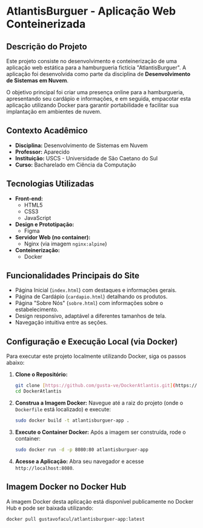 # AtlantisBurguer - Aplicação Web Conteinerizada

## Descrição do Projeto

Este projeto consiste no desenvolvimento e conteinerização de uma aplicação web estática para a hamburgueria fictícia "AtlantisBurguer". A aplicação foi desenvolvida como parte da disciplina de **Desenvolvimento de Sistemas em Nuvem**.

O objetivo principal foi criar uma presença online para a hamburgueria, apresentando seu cardápio e informações, e em seguida, empacotar esta aplicação utilizando Docker para garantir portabilidade e facilitar sua implantação em ambientes de nuvem.

## Contexto Acadêmico

* **Disciplina:** Desenvolvimento de Sistemas em Nuvem
* **Professor:** Aparecido
* **Instituição:** USCS - Universidade de São Caetano do Sul
* **Curso:** Bacharelado em Ciência da Computação

## Tecnologias Utilizadas

* **Front-end:**
    * HTML5
    * CSS3
    * JavaScript
* **Design e Prototipação:**
    * Figma
* **Servidor Web (no container):**
    * Nginx (via imagem `nginx:alpine`)
* **Conteinerização:**
    * Docker

## Funcionalidades Principais do Site

* Página Inicial (`index.html`) com destaques e informações gerais.
* Página de Cardápio (`cardapio.html`) detalhando os produtos.
* Página "Sobre Nós" (`sobre.html`) com informações sobre o estabelecimento.
* Design responsivo, adaptável a diferentes tamanhos de tela.
* Navegação intuitiva entre as seções.

## Configuração e Execução Local (via Docker)

Para executar este projeto localmente utilizando Docker, siga os passos abaixo:

1.  **Clone o Repositório:**
    ```bash
    git clone [https://github.com/gusta-ve/DockerAtlantis.git](https://github.com/gusta-ve/DockerAtlantis.git)
    cd DockerAtlantis
    ```

2.  **Construa a Imagem Docker:**
    Navegue até a raiz do projeto (onde o `Dockerfile` está localizado) e execute:
    ```bash
    sudo docker build -t atlantisburguer-app .
    ```

3.  **Execute o Container Docker:**
    Após a imagem ser construída, rode o container:
    ```bash
    sudo docker run -d -p 8080:80 atlantisburguer-app
    ```

4.  **Acesse a Aplicação:**
    Abra seu navegador e acesse `http://localhost:8080`.

## Imagem Docker no Docker Hub

A imagem Docker desta aplicação está disponível publicamente no Docker Hub e pode ser baixada utilizando:

```bash
docker pull gustavofacul/atlantisburguer-app:latest
